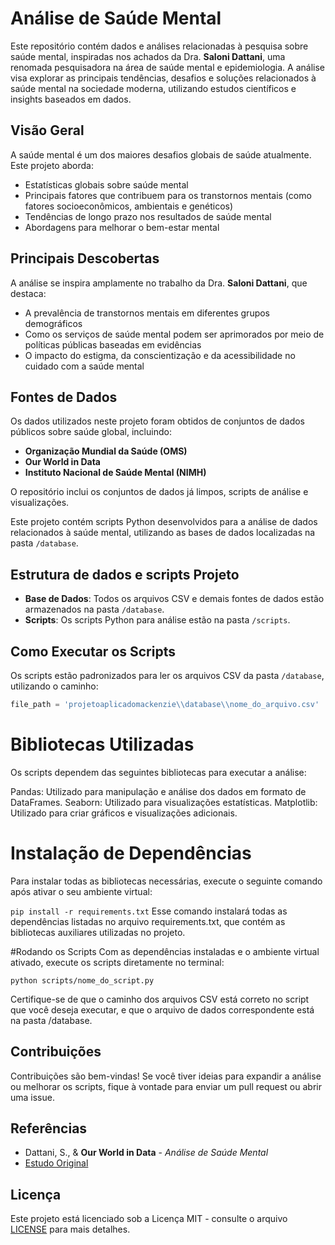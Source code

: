 
# Análise de Saúde Mental

Este repositório contém dados e análises relacionadas à pesquisa sobre saúde mental, inspiradas nos achados da Dra. **Saloni Dattani**, uma renomada pesquisadora na área de saúde mental e epidemiologia. A análise visa explorar as principais tendências, desafios e soluções relacionados à saúde mental na sociedade moderna, utilizando estudos científicos e insights baseados em dados.

## Visão Geral

A saúde mental é um dos maiores desafios globais de saúde atualmente. Este projeto aborda:

- Estatísticas globais sobre saúde mental
- Principais fatores que contribuem para os transtornos mentais (como fatores socioeconômicos, ambientais e genéticos)
- Tendências de longo prazo nos resultados de saúde mental
- Abordagens para melhorar o bem-estar mental

## Principais Descobertas

A análise se inspira amplamente no trabalho da Dra. **Saloni Dattani**, que destaca:

- A prevalência de transtornos mentais em diferentes grupos demográficos
- Como os serviços de saúde mental podem ser aprimorados por meio de políticas públicas baseadas em evidências
- O impacto do estigma, da conscientização e da acessibilidade no cuidado com a saúde mental

## Fontes de Dados

Os dados utilizados neste projeto foram obtidos de conjuntos de dados públicos sobre saúde global, incluindo:

- **Organização Mundial da Saúde (OMS)**
- **Our World in Data**
- **Instituto Nacional de Saúde Mental (NIMH)**

O repositório inclui os conjuntos de dados já limpos, scripts de análise e visualizações.

Este projeto contém scripts Python desenvolvidos para a análise de dados relacionados à saúde mental, utilizando as bases de dados localizadas na pasta `/database`.

## Estrutura de dados e scripts Projeto

- **Base de Dados**: Todos os arquivos CSV e demais fontes de dados estão armazenados na pasta `/database`.
- **Scripts**: Os scripts Python para análise estão na pasta `/scripts`.

## Como Executar os Scripts

Os scripts estão padronizados para ler os arquivos CSV da pasta `/database`, utilizando o caminho:

```python
file_path = 'projetoaplicadomackenzie\\database\\nome_do_arquivo.csv'
```

# Bibliotecas Utilizadas
Os scripts dependem das seguintes bibliotecas para executar a análise:

Pandas: Utilizado para manipulação e análise dos dados em formato de DataFrames.
Seaborn: Utilizado para visualizações estatísticas.
Matplotlib: Utilizado para criar gráficos e visualizações adicionais.


# Instalação de Dependências
Para instalar todas as bibliotecas necessárias, execute o seguinte comando após ativar o seu ambiente virtual:

```pip install -r requirements.txt```
Esse comando instalará todas as dependências listadas no arquivo requirements.txt, que contém as bibliotecas auxiliares utilizadas no projeto.

#Rodando os Scripts
Com as dependências instaladas e o ambiente virtual ativado, execute os scripts diretamente no terminal:

```python scripts/nome_do_script.py```

Certifique-se de que o caminho dos arquivos CSV está correto no script que você deseja executar, e que o arquivo de dados correspondente está na pasta /database.


## Contribuições

Contribuições são bem-vindas! Se você tiver ideias para expandir a análise ou melhorar os scripts, fique à vontade para enviar um pull request ou abrir uma issue.

## Referências

- Dattani, S., & **Our World in Data** - _Análise de Saúde Mental_
- [Estudo Original](https://ourworldindata.org/mental-health)

## Licença

Este projeto está licenciado sob a Licença MIT - consulte o arquivo [LICENSE](LICENSE) para mais detalhes.
